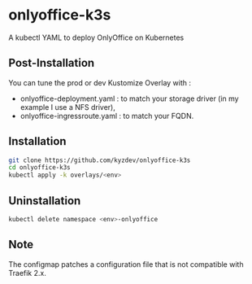 # onlyoffice-k3s

A kubectl YAML to deploy OnlyOffice on Kubernetes

## Post-Installation

You can tune the prod or dev Kustomize Overlay with :
- onlyoffice-deployment.yaml : to match your storage driver (in my example I use a NFS driver),
- onlyoffice-ingressroute.yaml : to match your FQDN.

## Installation 

```bash
git clone https://github.com/kyzdev/onlyoffice-k3s
cd onlyoffice-k3s
kubectl apply -k overlays/<env>
```
## Uninstallation

```bash
kubectl delete namespace <env>-onlyoffice
```

## Note

The configmap patches a configuration file that is not compatible with Traefik 2.x.
